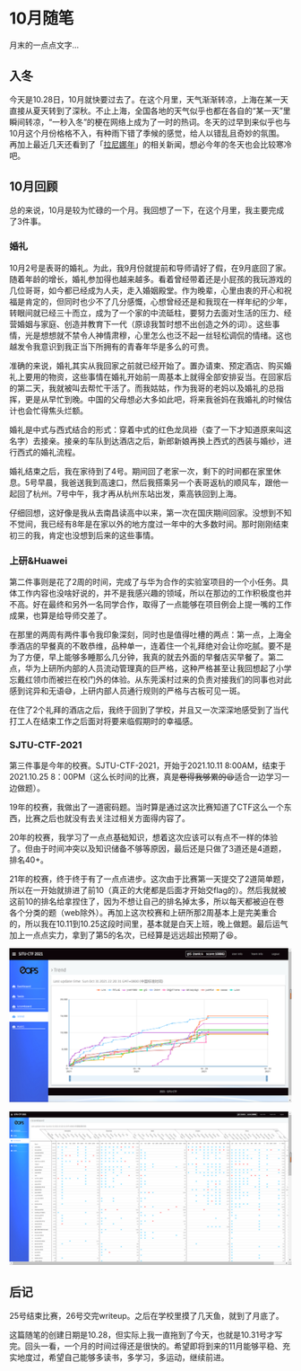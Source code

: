 # 10月随笔


月末的一点点文字...

<!--more-->

## 入冬

今天是10.28日，10月就快要过去了。在这个月里，天气渐渐转凉，上海在某一天直接从夏天转到了深秋。不止上海，全国各地的天气似乎也都在各自的“某一天”里瞬间转凉，“一秒入冬”的梗在网络上成为了一时的热词。冬天的过早到来似乎也与10月这个月份格格不入，有种雨下错了季候的感觉，给人以错乱且奇妙的氛围。再加上最近几天还看到了「[拉尼娜年](https://zh.wikipedia.org/wiki/%E6%8B%89%E5%B0%BC%E5%A8%9C%E7%8E%B0%E8%B1%A1)」的相关新闻，想必今年的冬天也会比较寒冷吧。

## 10月回顾

总的来说，10月是较为忙碌的一个月。我回想了一下，在这个月里，我主要完成了3件事。

### 婚礼

10月2号是表哥的婚礼。为此，我9月份就提前和导师请好了假，在9月底回了家。随着年龄的增长，婚礼参加得也越来越多。看着曾经带着还是小屁孩的我玩游戏的几位哥哥，如今都已经成为人夫，走入婚姻殿堂。作为晚辈，心里由衷的开心和祝福是肯定的，但同时也少不了几分感慨，心想曾经还是和我现在一样年纪的少年，转眼间就已经三十而立，成为了一个家的中流砥柱，要努力去面对生活的压力、经营婚姻与家庭、创造并教育下一代（原谅我暂时想不出创造之外的词）。这些事情，光是想想就不禁令人神情肃穆，心里怎么也泛不起一丝轻松调侃的情绪。这也越发令我意识到我正当下所拥有的青春年华是多么的可贵。

准确的来说，婚礼其实从我回家之前就已经开始了。置办请柬、预定酒店、购买婚礼上要用的物资，这些事情在婚礼开始前一周基本上就得全部安排妥当。在回家后的第二天，我就被叫去帮忙干活了。而我姑姑，作为我哥的老妈以及婚礼的总指挥，更是从早忙到晚。中国的父母想必大多如此吧，将来我爸妈在我婚礼的时候估计也会忙得焦头烂额。

婚礼是中式与西式结合的形式：穿着中式的红色龙凤褂（查了一下才知道原来叫这名字）去接亲。接亲的车队到达酒店之后，新郎新娘再换上西式的西装与婚纱，进行西式的婚礼流程。

婚礼结束之后，我在家待到了4号。期间回了老家一次，剩下的时间都在家里休息。5号早晨，我爸送我到高速口，然后我搭乘另一个表哥返杭的顺风车，跟他一起回了杭州。7号中午，我才再从杭州东站出发，乘高铁回到上海。

仔细回想，这好像是我从去南昌读高中以来，第一次在国庆期间回家。没想到不知不觉间，我已经有8年是在家以外的地方度过一年中的大多数时间。那时刚刚结束初三的我，肯定也没想到后来的这些事情。

### 上研&Huawei

第二件事则是花了2周的时间，完成了与华为合作的实验室项目的一个小任务。具体工作内容也没啥好说的，并不是我感兴趣的领域，所以在那边的工作积极度也并不高。好在最终和另外一名同学合作，取得了一点能够在项目例会上提一嘴的工作成果，也算是给导师交差了。

在那里的两周有两件事令我印象深刻，同时也是值得吐槽的两点：第一点，上海全季酒店的早餐真的不敢恭维，品种单一，连着住一个礼拜绝对会让你吃腻。要不是为了方便，早上能够多睡那么几分钟，我真的就去外面的早餐店买早餐了。第二点，华为上研所内部的人员流动管理真的巨严格，这种严格甚至让我回想起了小学忘戴红领巾而被拦在校门外的体验。从东莞溪村过来的负责对接我们的同事也对此感到诧异和无语😅，上研内部人员通行规则的严格与古板可见一斑。

在住了2个礼拜的酒店之后，我终于回到了学校，并且又一次深深地感受到了当代打工人在结束工作之后面对将要来临假期时的幸福感。

### SJTU-CTF-2021

第三件事是今年的校赛。SJTU-CTF-2021，开始于2021.10.11 8:00AM，结束于2021.10.25 8：00PM（这么长时间的比赛，真是~~卷得我够累的:tired_face:~~适合一边学习一边做题）。

19年的校赛，我做出了一道密码题。当时算是通过这次比赛知道了CTF这么一个东西，比赛之后也就没有去关注过相关方面得内容了。

20年的校赛，我学习了一点点基础知识，想着这次应该可以有点不一样的体验了。但由于时间冲突以及知识储备不够等原因，最后还是只做了3道还是4道题，排名40+。

21年的校赛，终于终于有了一点点进步。这次由于比赛第一天提交了2道简单题，所以在一开始就排进了前10（真正的大佬都是后面才开始交flag的）。然后我就被这前10的排名给拿捏住了，因为不想让自己的排名掉太多，所以每天都被迫在卷各个分类的题（web除外）。再加上这次校赛和上研所那2周基本上是完美重合的，所以我在10.11到10.25这段时间里，基本就是白天上班，晚上做题。最后运气加上一点点实力，拿到了第5的名次，已经算是远远超出预期了:laughing:。

![image-20211031222357878](image-20211031222357878.png "Trend")

![image-20211031222109931](image-20211031222109931.png "完整的scoreboard")

## 后记

25号结束比赛，26号交完writeup。之后在学校里摸了几天鱼，就到了月底了。

这篇随笔的创建日期是10.28，但实际上我一直拖到了今天，也就是10.31号才写完。回头一看，一个月的时间过得还是很快的。希望即将到来的11月能够平稳、充实地度过，希望自己能够多读书，多学习，多运动，继续前进。


